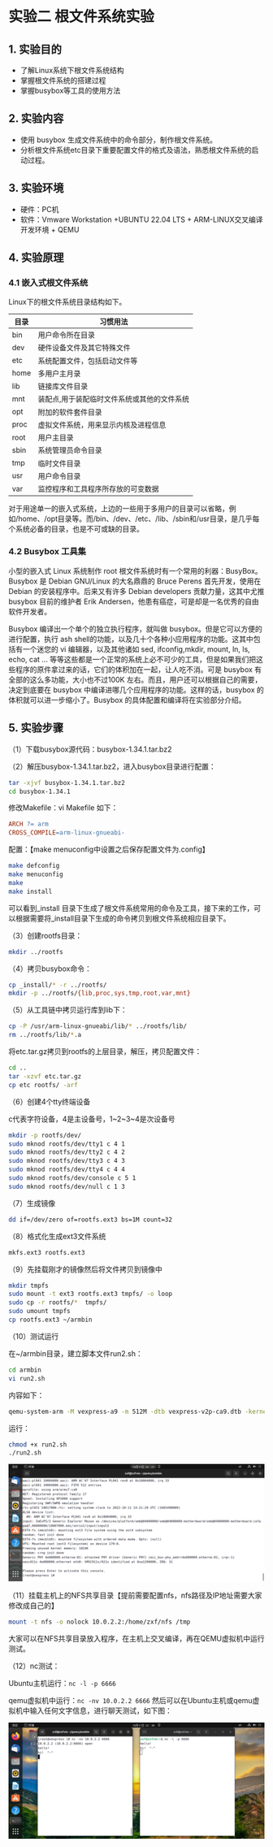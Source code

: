 # 实验二 根文件系统实验

## 1. 实验目的

- 了解Linux系统下根文件系统结构
- 掌握根文件系统的搭建过程
- 掌握busybox等工具的使用方法

## 2. 实验内容

- 使用 busybox 生成文件系统中的命令部分，制作根文件系统。
- 分析根文件系统etc目录下重要配置文件的格式及语法，熟悉根文件系统的启动过程。

## 3. 实验环境

- 硬件：PC机
- 软件：Vmware Workstation +UBUNTU 22.04 LTS + ARM-LINUX交叉编译开发环境 + QEMU

## 4. 实验原理

### 4.1  嵌入式根文件系统

Linux下的根文件系统目录结构如下。

目录|习惯用法
---|---
bin|用户命令所在目录
dev|硬件设备文件及其它特殊文件
etc|系统配置文件，包括启动文件等
home|多用户主月录
lib|链接库文件目录
mnt|装配点,用于装配临时文件系统或其他的文件系统
opt|附加的软件套件目录
proc|虚拟文件系统，用来显示内核及进程信息
root|用户主目录
sbin|系统管理员命令目录
tmp|临时文件目录
usr|用户命令目录
var|监控程序和工具程序所存放的可变数据

对于用途单一的嵌入式系统，上边的一些用于多用户的目录可以省略，例如/home、/opt目录等。而/bin、/dev、/etc、/lib、/sbin和/usr目录，是几乎每个系统必备的目录，也是不可或缺的目录。

### 4.2  Busybox 工具集

小型的嵌入式 Linux 系统制作 root 根文件系统时有一个常用的利器：BusyBox。Busybox 是 Debian
GNU/Linux 的大名鼎鼎的 Bruce Perens 首先开发，使用在 Debian 的安装程序中。后来又有许多 Debian
developers 贡献力量，这其中尤推 busybox 目前的维护者 Erik Andersen，他患有癌症，可是却是一名优秀的自由软件开发者。

Busybox 编译出一个单个的独立执行程序，就叫做 busybox。但是它可以方便的进行配置，执行 ash shell的功能，以及几十个各种小应用程序的功能。这其中包括有一个迷您的 vi 编辑器，以及其他诸如 sed, ifconfig,mkdir, mount, ln, ls, echo, cat ... 等等这些都是一个正常的系统上必不可少的工具，但是如果我们把这些程序的原件拿过来的话，它们的体积加在一起，让人吃不消。可是 busybox 有全部的这么多功能，大小也不过100K 左右。而且，用户还可以根据自己的需要，决定到底要在 busybox 中编译进哪几个应用程序的功能。这样的话，busybox 的体积就可以进一步缩小了。Busybox 的具体配置和编译将在实验部分介绍。

## 5. 实验步骤

（1）下载busybox源代码：busybox-1.34.1.tar.bz2

（2）解压busybox-1.34.1.tar.bz2，进入busybox目录进行配置：

```bash
tar -xjvf busybox-1.34.1.tar.bz2
cd busybox-1.34.1
```

修改Makefile：vi Makefile
如下：

```makefile
ARCH ?= arm
CROSS_COMPILE=arm-linux-gnueabi-
```

配置：【make menuconfig中设置之后保存配置文件为.config】

```bash
make defconfig
make menuconfig
make
make install
```

可以看到_install 目录下生成了根文件系统常用的命令及工具，接下来的工作，可以根据需要将_install目录下生成的命令拷贝到根文件系统相应目录下。

（3）创建rootfs目录：

```bash
mkdir ../rootfs
```

（4）拷贝busybox命令：

```bash
cp _install/* -r ../rootfs/
mkdir -p ../rootfs/{lib,proc,sys,tmp,root,var,mnt}
```

（5）从工具链中拷贝运行库到lib下：

```bash
cp -P /usr/arm-linux-gnueabi/lib/* ../rootfs/lib/
rm ../rootfs/lib/*.a
```

将etc.tar.gz拷贝到rootfs的上层目录，解压，拷贝配置文件：

```bash
cd ..
tar -xzvf etc.tar.gz
cp etc rootfs/ -arf
```

（6）创建4个tty终端设备

c代表字符设备，4是主设备号，1~2~3~4是次设备号

```bash
mkdir -p rootfs/dev/
sudo mknod rootfs/dev/tty1 c 4 1
sudo mknod rootfs/dev/tty2 c 4 2
sudo mknod rootfs/dev/tty3 c 4 3
sudo mknod rootfs/dev/tty4 c 4 4
sudo mknod rootfs/dev/console c 5 1
sudo mknod rootfs/dev/null c 1 3
```

（7）生成镜像

```bash
dd if=/dev/zero of=rootfs.ext3 bs=1M count=32
```

（8）格式化生成ext3文件系统

```bash
mkfs.ext3 rootfs.ext3
```

（9）先挂载刚才的镜像然后将文件拷贝到镜像中

```bash
mkdir tmpfs
sudo mount -t ext3 rootfs.ext3 tmpfs/ -o loop
sudo cp -r rootfs/*  tmpfs/
sudo umount tmpfs
cp rootfs.ext3 ~/armbin
```

（10）测试运行

在~/armbin目录，建立脚本文件run2.sh：

```bash
cd armbin
vi run2.sh
```

内容如下：

```bash
qemu-system-arm -M vexpress-a9 -m 512M -dtb vexpress-v2p-ca9.dtb -kernel zImage -nographic -append "root=/dev/mmcblk0 rw console=ttyAMA0" -sd rootfs.ext3 -net nic -net user,hostfwd=tcp::8080-:8000
```

运行：

```bash
chmod +x run2.sh
./run2.sh
```

![测试运行](image/测试运行.png)

（11）挂载主机上的NFS共享目录【提前需要配置nfs，nfs路径及IP地址需要大家修改成自己的】

```bash
mount -t nfs -o nolock 10.0.2.2:/home/zxf/nfs /tmp
```

大家可以在NFS共享目录放入程序，在主机上交叉编译，再在QEMU虚拟机中运行测试。

（12）nc测试：

Ubuntu主机运行：`nc -l -p 6666`

qemu虚拟机中运行：`nc -nv 10.0.2.2 6666`
然后可以在Ubuntu主机或qemu虚拟机中输入任何文字信息，进行聊天测试，如下图：

![nc测试](image/nc测试.png)
